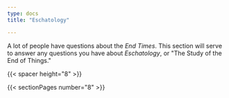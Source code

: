 ```yaml
---
type: docs
title: "Eschatology"

---
```


A lot of people have questions about the *End Times*. This section will serve to answer any questions you have about *Eschatology*, or "The Study of the End of Things."

{{< spacer height="8" >}}

{{< sectionPages number="8" >}}